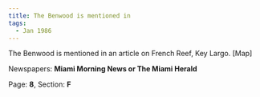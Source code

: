 ```yaml
---  
title: The Benwood is mentioned in  
tags:  
  - Jan 1986  
---  
```

  
The Benwood is mentioned in an article on French Reef, Key Largo. [Map]  
  
Newspapers: **Miami Morning News or The Miami Herald**  
  
Page: **8**, Section: **F** 
